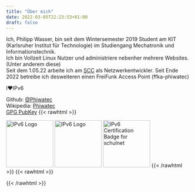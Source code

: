 ```yaml
---
title: "Über mich"
date: 2022-03-05T22:23:53+01:00
draft: false
---
```


Ich, Philipp Wasser, bin seit dem Wintersemester 2019 Student am KIT (Karlsruher Institut für Technologie) im Studiengang Mechatronik und Informationstechnik.  
Ich bin Vollzeit Linux Nutzer und administriere nebenher mehrere Websites. (Unter anderem diese)  
Seit dem 1.05.22 arbeite ich am [SCC](https://www.scc.kit.edu/) als Netzwerkentwickler.
Seit Ende 2022 betreibe ich desweiteren einen FreiFunk Access Point (ffka-phiwatec)
  
I❤️IPv6   

Github: 
[@Phiwatec](https://github.com/Phiwatec)  
Wikipedia:
[Phiwatec](https://de.wikipedia.org/wiki/Benutzer:Phiwatec)  
[GPG PubKey](https://www.philippwasser.de/.well-known/public.gpg) 
{{< rawhtml >}}
 
<img src="/v6.webp" style="border: 0; width: 128px; height: 128px" alt="IPv6 Logo"></img>
<img src="/ffka.png" style="border: 0; width: 128px; height: 128px" alt="IPv6 Logo"></img>
<img src="//ipv6.he.net/certification/create_badge.php?pass_name=schulnet&amp;badge=1" style="border: 0; width: 128px; height: 128px" alt="IPv6 Certification Badge for schulnet"></img>
{{< /rawhtml >}}
{{< rawhtml >}}
  <!-- IPv6-test.com widget BEGIN -->
<script type="text/javascript">var _ipv6test_widget_style = {
border: "solid 1px #000",
font_size: "12px",
show_country_flags: true,
show_loading_anim: true,
ipv4_label_color: "#393",
ipv4_background_color: "#eee",
ipv6_label_color: "#339",
ipv6_background_color: "#ddd",
stats_position: "bottom",
stats_font_size: "10px",
stats_color: "#eee",
stats_color_v4: "#beb",
stats_color_v6: "#bbe",
stats_background_color: "#666"
}</script>
<div id="_ipv6test_widget" style="max-width:30em;display:none">loading <a href="https://ipv6-test.com/">IPv6 connection test</a> ...</div><script type="text/javascript" src="https://ipv6-test.com/api/widget.php?domain=referer" async="async"></script>
<!-- IPv6-test.com widget END -->
{{< /rawhtml >}}


